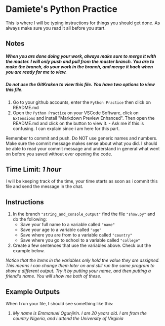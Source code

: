 # Damiete's Python Practice

This is where I will be typing instructions for things you should get done. As always make sure you read it
all before you start.

## Notes

##### When you are done doing your work, always make sure to merge it with the master. I will only push and pull from the master branch. You are to make the branch, do your work in the branch, and merge it back when you are ready for me to view.

##### Do not use the GitKraken to view this file. You have two options to view this file.

1. Go to your github accounts, enter the `Python Practice` then click on README.md
2. Open the `Python Practice` on your VSCode Software, click on `Extensions` and install "Markdown Preview Enhanced". Then open the README.md and click on the button to view it. - Ask me if this is confusing. I can explain since i am here for this part.

Remember to commit and push. Do NOT use generic names and numbers. Make sure the commit message makes sense about what you did. I should be able to read your commit message and understand in general what went on before you saved without ever opening the code.

## Time Limit: _1 hour_

I will be keeping track of the time, your time starts as soon as i commit this file and send the message in the chat.

## Instructions

1. In the branch `"string_and_console_output"` find the file `"show.py"` and do the following:
   - Save your full name to a variable called `"name"`
   - Save your age to a variable called `"age"`
   - Save where you are from to a variable called `"country"`
   - Save where you go to school to a variable called `"college"`
2. Create a few sentences that use the variables above. Check out the example below.

_Notice that the items in the variables only hold the value they are assigned. This means i can change them later on and still run the same program to show a different output. Try it by putting your name, and then putting a friend's name. You will show me both of these._

## Example Outputs

When I run your file, I should see something like this:

1. _My name is Emmanuel Ogunjirin. I am 20 years old. I am from the country Nigeria, and i attend the University of Virginia_
